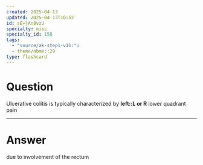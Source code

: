 ```yaml
---
created: 2025-04-13
updated: 2025-04-13T10:52
id: sE=}An8vzU
specialty: misc
specialty_id: 158
tags:
  - "source/ak-step1-v11:": 
  - theme/nbme::29
type: flashcard
---
```


# Question
Ulcerative colitis is typically characterized by **left::L or R** lower quadrant pain

---

# Answer
due to involvement of the rectum